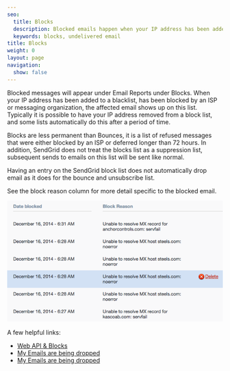 ```yaml
---
seo:
  title: Blocks
  description: Blocked emails happen when your IP address has been added to a blacklist or has been blocked by an ISP or messaging organization.
  keywords: blocks, undelivered email
title: Blocks
weight: 0
layout: page
navigation:
  show: false
---
```


Blocked messages will appear under Email Reports under Blocks. When your IP address has been added to a blacklist, has been blocked by an ISP or messaging organization, the affected email shows up on this list. Typically it is possible to have your IP address removed from a block list, and some lists automatically do this after a period of time.

Blocks are less permanent than Bounces, it is a list of refused messages that were either blocked by an ISP or deferred longer than 72 hours. In addition, SendGrid does not treat the blocks list as a suppression list, subsequent sends to emails on this list will be sent like normal.

Having an entry on the SendGrid block list does not automatically drop email as it does for the bounce and unsubscribe list.

See the block reason column for more detail specific to the blocked email.

![Blocks](https://github.com/sendgrid/docs/blob/develop/source/images/blocks_1.png)

A few helpful links:

* [Web API & Blocks](https://sendgrid.com/docs/API_Reference/Web_API/blocks.html)
* [My Emails are being dropped](https://sendgrid.com/docs/Classroom/Deliver/Undeliverable_Email/my_emails_are_being_dropped.html)
* [My Emails are being dropped](https://sendgrid.com/docs/Classroom/Track/Drops/resend_dropped_messages.html)
